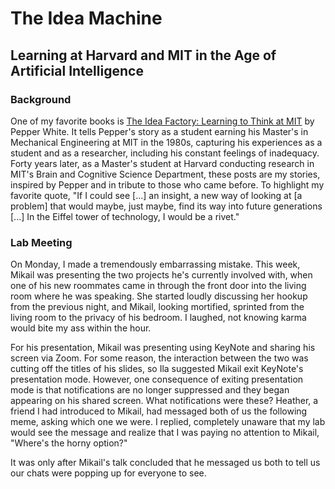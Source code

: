 # The Idea Machine
## Learning at Harvard and MIT in the Age of Artificial Intelligence

### Background

One of my favorite books is <a href="https://mitpress.mit.edu/books/idea-factory">
The Idea Factory: Learning to Think at MIT</a> by Pepper White. It tells Pepper's story
as a student earning his Master's in Mechanical Engineering at MIT in the 1980s,
capturing his experiences as a student and as a researcher, including his constant feelings of inadequacy.
Forty years later, as a Master's student at Harvard conducting research in MIT's Brain and Cognitive
Science Department, these posts are my stories, inspired by Pepper and in tribute to
those who came before. To highlight my favorite quote, "If I could see \[...\] an insight,
a new way of looking at [a problem] that would maybe, just maybe, find its way into future generations
\[...\] In the Eiffel tower of technology, I would be a rivet."

### Lab Meeting

On Monday, I made a tremendously embarrassing mistake. This week, Mikail
was presenting the two projects he's currently involved with, when one
of his new roommates came in through the front door into the living room where he was
speaking. She started loudly discussing her hookup from the previous night, and Mikail,
looking mortified, sprinted from the living room to the privacy of his bedroom.
I laughed, not knowing karma would bite my ass within the hour.

For his presentation, Mikail was presenting using KeyNote and sharing his screen via
Zoom. For some reason, the interaction between the two was cutting off the titles
of his slides, so Ila suggested Mikail exit KeyNote's presentation mode. However,
one consequence of exiting presentation mode is that notifications are no longer
suppressed and they began appearing on his shared screen. What notifications were these?
Heather, a friend I had introduced to Mikail, had messaged both of us the
following meme, asking which one we were. I replied, completely unaware that my lab
would see the message and realize that I was paying no attention to Mikail,
"Where's the horny option?"

It was only after Mikail's talk concluded that he messaged us both to tell us our
chats were popping up for everyone to see.
